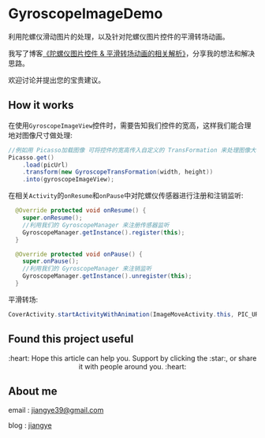 # GyroscopeImageDemo

利用陀螺仪滑动图片的处理，以及针对陀螺仪图片控件的平滑转场动画。

我写了博客[《陀螺仪图片控件 & 平滑转场动画的相关解析》](https://www.jianshu.com/p/1d3abe34c895)，分享我的想法和解决思路。

欢迎讨论并提出您的宝贵建议。

## How it works

在使用`GyroscopeImageView`控件时，需要告知我们控件的宽高，这样我们能合理地对图像尺寸做处理:
```java
//例如用 Picasso加载图像 可将控件的宽高传入自定义的 TransFormation 来处理图像大小
Picasso.get()
    .load(picUrl)
    .transform(new GyroscopeTransFormation(width, height))
    .into(gyroscopeImageView);
```

在相关`Activity`的`onResume`和`onPause`中对陀螺仪传感器进行注册和注销监听:
```java
  @Override protected void onResume() {
    super.onResume();
    //利用我们的 GyroscopeManager 来注册传感器监听
    GyroscopeManager.getInstance().register(this);
  }

  @Override protected void onPause() {
    super.onPause();
    //利用我们的 GyroscopeManager 来注销监听
    GyroscopeManager.getInstance().unregister(this);
  }
```

         
平滑转场:
```java
CoverActivity.startActivityWithAnimation(ImageMoveActivity.this, PIC_URL, gyroscopeImageView);
```

Found this project useful
-------
<p align="center">:heart: Hope this article can help you. Support by clicking the :star:, or share it with people around you. :heart:  </p>


## About me

email : jiangye39@gmail.com

blog  : [jiangye](https://www.jianshu.com/u/6d9e544ead47)